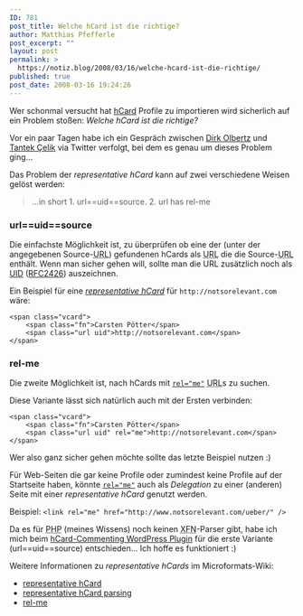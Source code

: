 ```yaml
---
ID: 781
post_title: Welche hCard ist die richtige?
author: Matthias Pfefferle
post_excerpt: ""
layout: post
permalink: >
  https://notiz.blog/2008/03/16/welche-hcard-ist-die-richtige/
published: true
post_date: 2008-03-16 19:24:26
---
```

<!-- wp:paragraph -->
<p>Wer schonmal versucht hat <a href="http://microformats.org/wiki/hcard">hCard</a> Profile zu importieren wird sicherlich auf ein Problem stoßen: <em>Welche hCard ist die richtige?</em></p>
<!-- /wp:paragraph -->

<!-- wp:paragraph -->
<p>Vor ein paar Tagen habe ich ein Gespräch zwischen <a href="http://twitter.com/dirk_olbertz/statuses/771154238">Dirk Olbertz</a> und <a href="http://twitter.com/t/statuses/771155935">Tantek Çelik</a> via Twitter verfolgt, bei dem es genau um dieses Problem ging...</p>
<!-- /wp:paragraph -->

<!-- wp:paragraph -->
<p>Das Problem der <em>representative hCard</em> kann auf zwei verschiedene Weisen gelöst werden:<br/>
</p>
<!-- /wp:paragraph -->

<!-- wp:quote -->
<blockquote class="wp-block-quote"><p>...in short 1. url==uid==source. 2. url has rel-me</p></blockquote>
<!-- /wp:quote -->

<!-- wp:heading {"level":3} -->
<h3>url==uid==source</h3>
<!-- /wp:heading -->

<!-- wp:paragraph -->
<p>Die einfachste Möglichkeit ist, zu überprüfen ob eine der (unter der angegebenen Source-<abbr title="Uniform Resource Locator">URL</abbr>) gefundenen hCards als <abbr title="Uniform Resource Locator">URL</abbr> die die Source-<abbr title="Uniform Resource Locator">URL</abbr> enthält. Wenn man sicher gehen will, sollte man die URL zusätzlich noch als <a href="http://microformats.org/wiki/uid">UID</a> (<a href="http://www.ietf.org/rfc/rfc2426.txt">RFC2426</a>) auszeichnen.</p>
<!-- /wp:paragraph -->

<!-- wp:paragraph -->
<p>Ein Beispiel für eine <em><a href="http://microformats.org/wiki/representative-hcard">representative hCard</a></em> für <code>http://notsorelevant.com</code> wäre:</p>
<!-- /wp:paragraph -->

<!-- wp:code -->
<pre class="wp-block-code"><code>&lt;span class="vcard">
	&lt;span class="fn">Carsten Pötter&lt;/span>
	&lt;span class="url uid">http://notsorelevant.com&lt;/span>
&lt;/span></code></pre>
<!-- /wp:code -->

<!-- wp:heading {"level":3} -->
<h3>rel-me</h3>
<!-- /wp:heading -->

<!-- wp:paragraph -->
<p>Die zweite Möglichkeit ist, nach hCards mit <code><a href="http://microformats.org/wiki/rel-me">rel="me"</a></code> <abbr title="Uniform Resource Locator">URL</abbr>s zu suchen.</p>
<!-- /wp:paragraph -->

<!-- wp:paragraph -->
<p>Diese Variante lässt sich natürlich auch mit der Ersten verbinden:</p>
<!-- /wp:paragraph -->

<!-- wp:code -->
<pre class="wp-block-code"><code>&lt;span class="vcard">
	&lt;span class="fn">Carsten Pötter&lt;/span>
	&lt;span class="url uid" rel="me">http://notsorelevant.com&lt;/span>
&lt;/span></code></pre>
<!-- /wp:code -->

<!-- wp:paragraph -->
<p>Wer also ganz sicher gehen möchte sollte das letzte Beispiel nutzen :)</p>
<!-- /wp:paragraph -->

<!-- wp:paragraph -->
<p>Für Web-Seiten die gar keine Profile oder zumindest keine Profile auf der Startseite haben, könnte <code><a href="http://microformats.org/wiki/rel-me">rel="me"</a></code> auch als <em>Delegation</em> zu einer (anderen) Seite mit einer <em>representative hCard</em> genutzt werden.</p>
<!-- /wp:paragraph -->

<!-- wp:paragraph -->
<p>Beispiel: <code>&lt;link rel="me" href="http://www.notsorelevant.com/ueber/" /></code></p>
<!-- /wp:paragraph -->

<!-- wp:paragraph -->
<p>Da es für <abbr title="PHP: Hypertext Preprocessor">PHP</abbr> (meines Wissens) noch keinen <abbr title="XHTML Friends Network">XFN</abbr>-Parser gibt, habe ich mich beim <a href="https://notiz.blog/projects/wp-hcard-commenting/">hCard-Commenting WordPress Plugin</a> für die erste Variante (url==uid==source) entschieden... Ich hoffe es funktioniert :)</p>
<!-- /wp:paragraph -->

<!-- wp:paragraph -->
<p>Weitere Informationen zu <em>representative hCards</em> im Microformats-Wiki:</p>
<!-- /wp:paragraph -->

<!-- wp:list -->
<ul>
	<li><a href="http://microformats.org/wiki/representative-hcard">representative hCard</a></li>
	<li><a href="http://microformats.org/wiki/representative-hcard-parsing">representative hCard parsing</a></li>
	<li><a href="http://microformats.org/wiki/rel-me">rel-me</a></li>
</ul>
<!-- /wp:list -->